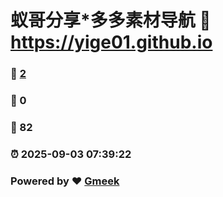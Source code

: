 # 蚁哥分享*多多素材导航 :link: https://yige01.github.io 
### :page_facing_up: [2](https://yige01.github.io/tag.html) 
### :speech_balloon: 0 
### :hibiscus: 82 
### :alarm_clock: 2025-09-03 07:39:22 
### Powered by :heart: [Gmeek](https://github.com/Meekdai/Gmeek)
